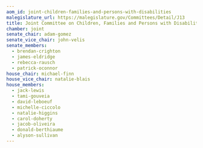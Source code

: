 ```yaml
---
aom_id: joint-children-families-and-persons-with-disabilities
malegislature_url: https://malegislature.gov/Committees/Detail/J13
title: Joint Committee on Children, Families and Persons with Disabilities
chamber: joint
senate_chair: adam-gomez
senate_vice_chair: john-velis
senate_members:
  - brendan-crighton
  - james-eldridge
  - rebecca-rausch
  - patrick-oconnor
house_chair: michael-finn
house_vice_chair: natalie-blais
house_members:
  - jack-lewis
  - tami-gouveia
  - david-leboeuf
  - michelle-ciccolo
  - natalie-higgins
  - carol-doherty
  - jacob-oliveira
  - donald-berthiaume
  - alyson-sullivan
---
```

